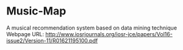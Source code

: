 # Music-Map
A musical recommendation system based on data mining technique   
Webpage URL: http://www.iosrjournals.org/iosr-jce/papers/Vol16-issue2/Version-11/R01621195100.pdf
